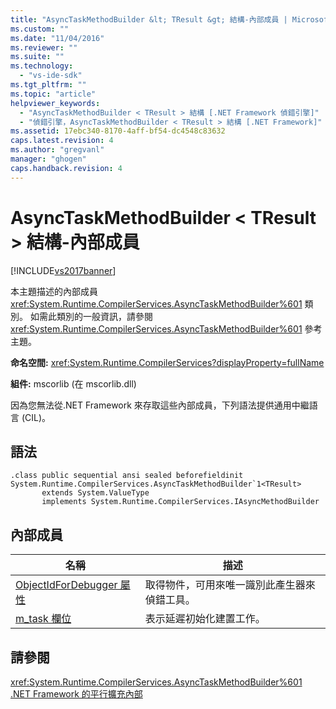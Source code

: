 ```yaml
---
title: "AsyncTaskMethodBuilder &lt; TResult &gt; 結構-內部成員 | Microsoft Docs"
ms.custom: ""
ms.date: "11/04/2016"
ms.reviewer: ""
ms.suite: ""
ms.technology: 
  - "vs-ide-sdk"
ms.tgt_pltfrm: ""
ms.topic: "article"
helpviewer_keywords: 
  - "AsyncTaskMethodBuilder < TResult > 結構 [.NET Framework 偵錯引擎]"
  - "偵錯引擎，AsyncTaskMethodBuilder < TResult > 結構 [.NET Framework]"
ms.assetid: 17ebc340-8170-4aff-bf54-dc4548c83632
caps.latest.revision: 4
ms.author: "gregvanl"
manager: "ghogen"
caps.handback.revision: 4
---
```

# AsyncTaskMethodBuilder &lt; TResult &gt; 結構-內部成員
[!INCLUDE[vs2017banner](../../code-quality/includes/vs2017banner.md)]

本主題描述的內部成員 <xref:System.Runtime.CompilerServices.AsyncTaskMethodBuilder%601> 類別。 如需此類別的一般資訊，請參閱 <xref:System.Runtime.CompilerServices.AsyncTaskMethodBuilder%601> 參考主題。  
  
 **命名空間:** <xref:System.Runtime.CompilerServices?displayProperty=fullName>  
  
 **組件:** mscorlib \(在 mscorlib.dll\)  
  
 因為您無法從.NET Framework 來存取這些內部成員，下列語法提供通用中繼語言 \(CIL\)。  
  
## 語法  
  
```  
.class public sequential ansi sealed beforefieldinit System.Runtime.CompilerServices.AsyncTaskMethodBuilder`1<TResult>  
       extends System.ValueType  
       implements System.Runtime.CompilerServices.IAsyncMethodBuilder  
```  
  
## 內部成員  
  
|名稱|描述|  
|--------|--------|  
|[ObjectIdForDebugger 屬性](../../extensibility/debugger/asynctaskmethodbuilder-tresult-objectidfordebugger-property.md)|取得物件，可用來唯一識別此產生器來偵錯工具。|  
|[m\_task 欄位](../../extensibility/debugger/asynctaskmethodbuilder-tresult-m-task-field.md)|表示延遲初始化建置工作。|  
  
## 請參閱  
 <xref:System.Runtime.CompilerServices.AsyncTaskMethodBuilder%601>   
 [.NET Framework 的平行擴充內部](../../extensibility/debugger/parallel-extension-internals-for-the-dotnet-framework.md)
